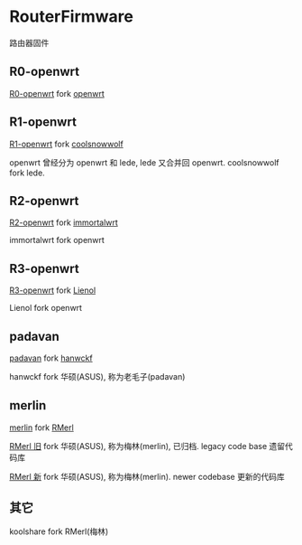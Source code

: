 # RouterFirmware
路由器固件

## R0-openwrt
  [R0-openwrt](https://github.com/bombcrazy/R0-openwrt) fork [openwrt](https://github.com/openwrt/openwrt)

## R1-openwrt
  [R1-openwrt](https://github.com/bombcrazy/R1-openwrt) fork [coolsnowwolf](https://github.com/coolsnowwolf/lede)

  openwrt 曾经分为 openwrt 和 lede, lede 又合并回 openwrt. coolsnowwolf fork lede.

## R2-openwrt
  [R2-openwrt](https://github.com/bombcrazy/R2-openwrt) fork [immortalwrt](https://github.com/immortalwrt/immortalwrt)

  immortalwrt fork openwrt

## R3-openwrt
  [R3-openwrt](https://github.com/bombcrazy/R3-openwrt) fork [Lienol](https://github.com/Lienol/openwrt)

  Lienol fork openwrt

## padavan
  [padavan](https://github.com/bombcrazy/padavan) fork [hanwckf](https://github.com/hanwckf/rt-n56u)
  
  hanwckf fork 华硕(ASUS), 称为老毛子(padavan)

## merlin 
  [merlin](https://github.com/bombcrazy/merlin) fork [RMerl](https://github.com/RMerl/asuswrt-merlin.ng)

  [RMerl 旧](https://github.com/RMerl/asuswrt-merlin) fork 华硕(ASUS), 称为梅林(merlin), 已归档. legacy code base 遗留代码库

  [RMerl 新](https://github.com/RMerl/asuswrt-merlin.ng) fork 华硕(ASUS), 称为梅林(merlin). newer codebase 更新的代码库

## 其它
  koolshare fork RMerl(梅林)
